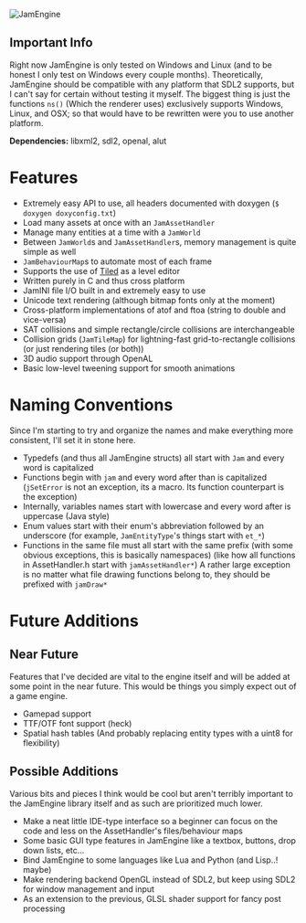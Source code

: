 ![JamEngine](https://i.imgur.com/eF0nArB.png)

Important Info
--------------
Right now JamEngine is only tested on Windows and Linux (and to be
honest I only test on Windows every couple months). Theoretically, JamEngine
should be compatible with any platform that SDL2 supports, but I can't
say for certain without testing it myself. The biggest thing is just
the functions `ns()` (Which the renderer uses) exclusively supports Windows,
Linux, and OSX; so that would have to be rewritten were you to use another
platform.

**Dependencies:** libxml2, sdl2, openal, alut

Features
========
 - Extremely easy API to use, all headers documented with doxygen (`$ doxygen doxyconfig.txt`)
 - Load many assets at once with an `JamAssetHandler`
 - Manage many entities at a time with a `JamWorld`
 - Between `JamWorld`s and `JamAssetHandler`s, memory management is quite simple as well
 - `JamBehaviourMap`s to automate most of each frame
 - Supports the use of [Tiled](https://www.mapeditor.org/) as a level editor
 - Written purely in C and thus cross platform
 - JamINI file I/O built in and extremely easy to use
 - Unicode text rendering (although bitmap fonts only at the moment)
 - Cross-platform implementations of atof and ftoa (string to double and vice-versa)
 - SAT collisions and simple rectangle/circle collisions are interchangeable
 - Collision grids (`JamTileMap`) for lightning-fast grid-to-rectangle collisions (or just rendering tiles (or both))
 - 3D audio support through OpenAL
 - Basic low-level tweening support for smooth animations 

Naming Conventions
==================
Since I'm starting to try and organize the names and make everything more consistent,
I'll set it in stone here.

 + Typedefs (and thus all JamEngine structs) all start with `Jam` and every word is capitalized
 + Functions begin with `jam` and every word after than is capitalized (`jSetError` is not an exception, its a macro. Its function counterpart is the exception)
 + Internally, variables names start with lowercase and every word after is uppercase (Java style)
 + Enum values start with their enum's abbreviation followed by an underscore (for example, `JamEntityType`'s things start with `et_*`)
 + Functions in the same file must all start with the same prefix (with some obvious exceptions, this is basically namespaces) (like how all functions in AssetHandler.h start with `jamAssetHandler*`) A rather large exception is no matter what file drawing functions belong to, they should be prefixed with `jamDraw*`

Future Additions
================
Near Future
-----------
Features that I've decided are vital to the engine itself and will be added
at some point in the near future. This would be things you simply expect
out of a game engine.
 
 - Gamepad support
 - TTF/OTF font support (heck)
 - Spatial hash tables (And probably replacing entity types with a uint8 for flexibility)
 
Possible Additions
------------------
Various bits and pieces I think would be cool but aren't terribly important
to the JamEngine library itself and as such are prioritized much lower.

 - Make a neat little IDE-type interface so a beginner can focus on the code and less on the AssetHandler's files/behaviour maps
 - Some basic GUI type features in JamEngine like a textbox, buttons, drop down lists, etc...
 - Bind JamEngine to some languages like Lua and Python (and Lisp..! maybe)
 - Make rendering backend OpenGL instead of SDL2, but keep using SDL2 for window management and input
 - As an extension to the previous, GLSL shader support for fancy post processing 